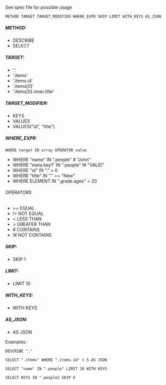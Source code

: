 
See spec file for possible usage

`METHOD TARGET TARGET_MODIFIER WHERE_EXPR SKIP LIMIT WITH_KEYS AS_JSON`

##### METHOD:
* DESCRIBE
* SELECT

##### TARGET:
* '.'
* '.items'
* '.items.id'
* '.items[0]'
* '.items[0].inner.title'

##### TARGET_MODIFIER:
* KEYS
* VALUES
* VALUES("id", "title")

##### WHERE_EXPR:
`WHERE target IN array OPERATOR value`
* WHERE "name" IN ".people" # "John"
* WHERE "meta.key1" IN ".people" !# "VALID"
* WHERE "id" IN "." > 0
* WHERE "title" IN "." == "New"
* WHERE ELEMENT IN ".grade.ages" < 20

###### OPERATORS
* == EQUAL
* != NOT EQUAL
* < LESS THAN
* \> GREATER THAN
* \# CONTAINS
* !# NOT CONTAINS

##### SKIP:
* SKIP 1

##### LIMIT:
* LIMIT 10

##### WITH_KEYS:
* WITH KEYS

##### AS_JSON:
* AS JSON

Examples:

`DESCRIBE "."`

`SELECT ".items" WHERE ".items.id" > 5 AS JSON`

`SELECT "name" IN ".people" LIMIT 10 WITH KEYS`

`SELECT KEYS IN ".people2 SKIP 6`